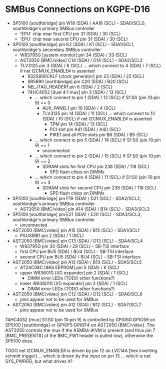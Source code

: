 SMBus Connections on KGPE-D16
=============================

* SP5100 [southbridge] pin W18 (SDA) / AA18 (SCL) - SDA0/SCL0, southbridge's primary SMBus controller
  * 'EPU' chip near first CPU pin 31 (SDA) / 30 (SCL)
  * 'EPU' chip near second CPU pin 31 (SDA) / 30 (SCL)
* SP5100 [southbridge] pin K2 (SDA) / K1 (SCL) - SDA1/SCL1, southbridge's secondary SMBus controller
  * W83795G [system monitor] pin 34 (SDA) / 33 (SCL)
  * AST2050 [BMC/video] C14 (SDA) / D14 (SCL) - SDA2/SCL2
  * TLV3125 pin 3 (SDA) / 6 (SCL) ... which connect to 4 (SDA) / 7 (SCL) if net I2CMUX_ENABLE# is asserted
    * 932S890CKLF [clock generator] pin 23 (SDA) / 22 (SCL)
    * SR5690 [northbridge] pin C20 (SDA) / B20 (SCL)
    * NB_JTAG_HEADER1 pin 6 (SDA) / 2 (SCL)
    * 74HC4052 [dual 4:1 mux] pin 3 (SDA) / 13 (SCL)
      * ... which connect to pin 1 (SDA) / 12 (SCL) if S1:S0 (pin 10:pin 9) == 0
        * AUX_PANEL1 pin 10 (SDA) / 4 (SCL)
        * TLV3125 pin 14 (SDA) / 11 (SCL) ... which connect to 13 (SDA) / 10 (SCL) if net I2CMUX_ENABLE# is asserted
          * TPM pin 14 (SDA) / 13 (SCL)
          * PCI slot pin A41 (SDA) / A40 (SCL)
          * PIKE1 and all PCIe slots pin B6 (SDA) / B5 (SCL)
      * ... which connect to pin 5 (SDA) / 14 (SCL) if S1:S0 (pin 10:pin 9) == 1
        * unconnected
      * ... which connect to pin 2 (SDA) / 15 (SCL) if S1:S0 (pin 10:pin 9) == 2
        * SDRAM slots for first CPU pin 238 (SDA) / 118 (SCL)
          * SPD flash chips on DIMMs
      * ... which connect to pin 4 (SDA) / 11 (SCL) if S1:S0 (pin 10:pin 9) == 3
        * SDRAM slots for second CPU pin 238 (SDA) / 118 (SCL)
          * SPD flash chips on DIMMs
* SP5100 [southbridge] pin F19 (SDA) / D21 (SCL) - SDA2/SCL2, southbridge's primary SMBus controller
  * AST2050 [BMC/video] pin A14 (SDA) / B14 (SCL) - SDA3/SCL3
* SP5100 [southbridge] pin E21 (SDA) / E20 (SCL) - SDA3/SCL3, southbridge's primary SMBus controller
  * unconnected
* AST2050 [BMC/video] pin A15 (SDA) / B15 (SCL) - SDA1/SCL1
  * PSUSMB1 pin 2 (SDA) / 1 (SCL)
* AST2050 [BMC/video] pin C13 (SDA) / D13 (SCL) - SDA4/SCL4
  * W83795G pin 30 (SDA) / 29 (SCL) - SB-TSI interface
  * first CPU pin BU5 (SDA) / BU4 (SCL) - SB-TSI interface
  * second CPU pin BU5 (SDA) / BU4 (SCL) - SB-TSI interface
* AST2050 [BMC/video] pin A13 (SDA) / B13 (SCL) - SDA5/SCL5
  * AT24C08C [8Kb EEPROM] pin 5 (SDA) / 6 (SCL)
  * upper W83601G [I/O expander] pin 2 (SDA) / 1 (SCL)
    * DIMM error LEDs (TODO other functions?)
  * lower W83601G [I/O expander] pin 2 (SDA) / 1 (SCL)
    * DIMM error LEDs (TODO other functions?)
* AST2050 [BMC/video] pin C12 (SDA) / D12 (SCL) - SDA6/SCL6
  * pins appear not to be used for SMBus
* AST2050 [BMC/video] pin A12 (SDA) / B12 (SCL) - SDA7/SCL7
  * pins appear not to be used for SMBus

74HC4052 [mux] S1:S0 (pin 10:pin 9) is controlled by GPIO60:GPIO59 on SP5100 [southbridge] or GPIOF5:GPIOF4 on AST2050 [BMC/video].
The AST2050 controls the mux if the ASMB4-iKVM is present (and thus pin 7 [BMC_PRESENT#] of the BMC_FW1 header is pulled low),
otherwise the SP5100 does.

TODO net I2CMUX_ENABLE# is driven by pin 12 on LVC14A [hex inverting schmitt trigger] ... which is driven by the input on pin 13 ...
which is net SYS_PWRGD, but what drives it?
